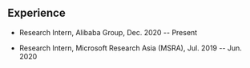 ## Experience

- Research Intern, Alibaba Group, Dec. 2020 -- Present
<!-- <img src="files/Alibaba_logo.png" alt="NZ" width="100" /> -->
- Research Intern, Microsoft Research Asia (MSRA), Jul. 2019 -- Jun. 2020
<!-- <img src="files/MSRA_logo.png" alt="NZ" width="100" /> -->
